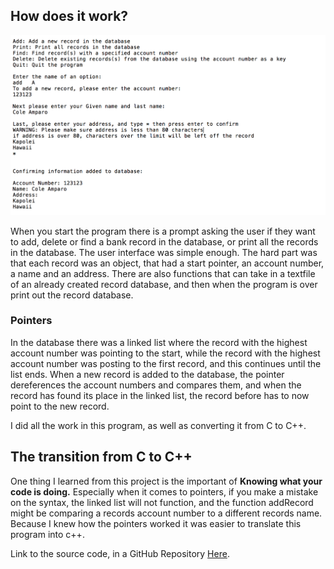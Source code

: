 How does it work?
-----------------

<img class="ui medium left floated image" src="../images/bank.png">

When you start the program there is a prompt asking the user if they
want to add, delete or find a bank record in the database, or print all
the records in the database. The user interface was simple enough. The
hard part was that each record was an object, that had a start pointer,
an account number, a name and an address. There are also functions that
can take in a textfile of an already created record database, and then
when the program is over print out the record database.

### Pointers

In the database there was a linked list where the record with the
highest account number was pointing to the start, while the record with
the highest account number was posting to the first record, and this
continues until the list ends. When a new record is added to the
database, the pointer dereferences the account numbers and compares
them, and when the record has found its place in the linked list, the
record before has to now point to the new record.

I did all the work in this program, as well as converting it from C to
C++.

The transition from C to C++
----------------------------

One thing I learned from this project is the important of **Knowing what
your code is doing.** Especially when it comes to pointers, if you make
a mistake on the syntax, the linked list will not function, and the
function addRecord might be comparing a records account number to a
different records name. Because I knew how the pointers worked it was
easier to translate this program into c++.

Link to the source code, in a GitHub Repository
[Here](https://github.com/ColeAmparo/CppLinkedListRecordDatabase).
